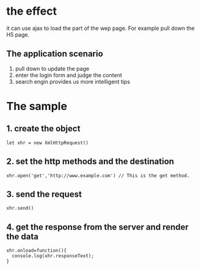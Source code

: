 # the effect
it can use ajax to load the part of the wep page.
For example pull down the H5 page.

## The application scenario
1. pull down to update the page
2. enter the login form and judge the content
3. search engin provides us more intelligent tips

# The sample
## 1. create the object 
  ```
  let xhr = new XmlHttpRequest()
  ```
## 2. set the http methods and the destination
  ```
  xhr.open('get','http://www.example.com') // This is the get method.
  ```
## 3. send the request
   ``` 
   xhr.send()
   ```
## 4. get the response from the server and render the data
   ``` 
   xhr.onload=function(){
     console.log(xhr.responseText);
   }
   ```